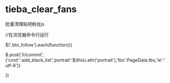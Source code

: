 # tieba_clear_fans
批量清理贴吧粉丝js

//在浏览器命令行运行

$('.btn_follow').each(function(){


  $.post('/i/commit', {'cmd':'add_black_list','portrait':$(this).attr('portrait'),'tbs':PageData.tbs,'ie':'utf-8'})
  
  
})
